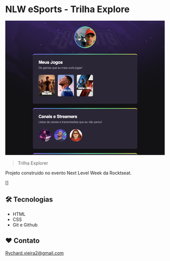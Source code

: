# NLW eSports - Trilha Explore

![preview](./github/preview.png)

>Trilha Explorer

Projeto construido no evento Next Level Week da Rocktseat.

[]

 ##  🛠 Tecnologias

 - HTML
 - CSS
 - Git e Github

 ## ❤️ Contato

 Rychard.vieira2@gmail.com
